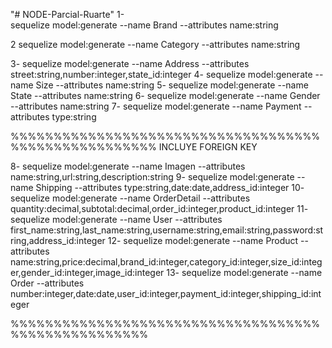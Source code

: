 "# NODE-Parcial-Ruarte" 
1-  
sequelize model:generate --name Brand --attributes name:string 

2
sequelize model:generate --name Category --attributes name:string

3-
sequelize model:generate --name Address --attributes street:string,number:integer,state_id:integer
4-
sequelize model:generate --name Size --attributes name:string
5-
sequelize model:generate --name State --attributes name:string
6-
sequelize model:generate --name Gender --attributes name:string
7-
sequelize model:generate --name Payment --attributes type:string

%%%%%%%%%%%%%%%%%%%%%%%%%%%%%%%%%%%%%%%%%%%%%%%%%%%%%
INCLUYE FOREIGN KEY


8-
sequelize model:generate --name Imagen --attributes name:string,url:string,description:string
9-
sequelize model:generate --name Shipping --attributes type:string,date:date,address_id:integer
10-
sequelize model:generate --name OrderDetail --attributes quantity:decimal,subtotal:decimal,order_id:integer,product_id:integer
11-
sequelize model:generate --name User --attributes first_name:string,last_name:string,username:string,email:string,password:string,address_id:integer
12-
sequelize model:generate --name Product --attributes name:string,price:decimal,brand_id:integer,category_id:integer,size_id:integer,gender_id:integer,image_id:integer
13-
sequelize model:generate --name Order --attributes number:integer,date:date,user_id:integer,payment_id:integer,shipping_id:integer


%%%%%%%%%%%%%%%%%%%%%%%%%%%%%%%%%%%%%%%%%%%%%%%%%%%%
